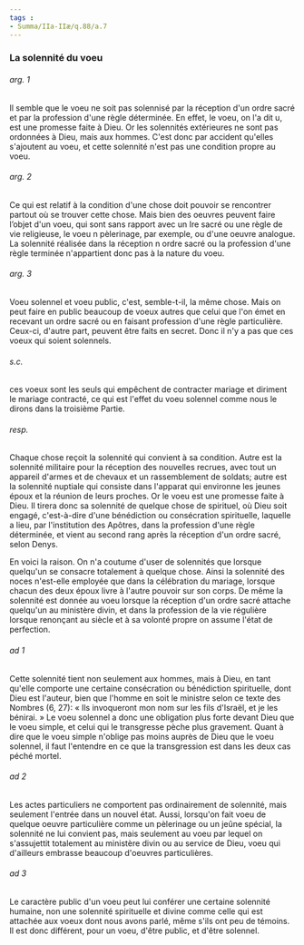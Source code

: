 ```yaml
---
tags : 
- Summa/IIa-IIæ/q.88/a.7
---
```


### La solennité du voeu

###### arg. 1
Il semble que le voeu ne soit pas solennisé par la réception d'un ordre sacré et par la profession d'une règle déterminée. En effet, le voeu, on l'a dit u, est une promesse faite à Dieu. Or les solennités extérieures ne sont pas ordonnées à Dieu, mais aux hommes. C'est donc par accident qu'elles s'ajoutent au voeu, et cette solennité n'est pas une condition propre au voeu. 

###### arg. 2
Ce qui est relatif à la condition d'une chose doit pouvoir se rencontrer partout où se trouver cette chose. Mais bien des oeuvres peuvent faire l’objet d'un voeu, qui sont sans rapport avec un Ire sacré ou une règle de vie religieuse, le voeu n pèlerinage, par exemple, ou d'une oeuvre analogue. La solennité réalisée dans la réception n ordre sacré ou la profession d'une règle terminée n'appartient donc pas à la nature du voeu. 

###### arg. 3
Voeu solennel et voeu public, c'est, semble-t-il, la même chose. Mais on peut faire en public beaucoup de voeux autres que celui que l'on émet en recevant un ordre sacré ou en faisant profession d'une règle particulière. Ceux-ci, d'autre part, peuvent être faits en secret. Donc il n'y a pas que ces voeux qui soient solennels. 

###### s.c.
ces voeux sont les seuls qui empêchent de contracter mariage et diriment le mariage contracté, ce qui est l'effet du voeu solennel comme nous le dirons dans la troisième Partie. 

###### resp.
Chaque chose reçoit la solennité qui convient à sa condition. Autre est la solennité militaire pour la réception des nouvelles recrues, avec tout un appareil d'armes et de chevaux et un rassemblement de soldats; autre est la solennité nuptiale qui consiste dans l'apparat qui environne les jeunes époux et la réunion de leurs proches. Or le voeu est une promesse faite à Dieu. Il tirera donc sa solennité de quelque chose de spirituel, où Dieu soit engagé, c'est-à-dire d'une bénédiction ou consécration spirituelle, laquelle a lieu, par l'institution des Apôtres, dans la profession d'une règle déterminée, et vient au second rang après la réception d'un ordre sacré, selon Denys. 

En voici la raison. On n'a coutume d'user de solennités que lorsque quelqu'un se consacre totalement à quelque chose. Ainsi la solennité des noces n'est-elle employée que dans la célébration du mariage, lorsque chacun des deux époux livre à l'autre pouvoir sur son corps. De même la solennité est donnée au voeu lorsque la réception d'un ordre sacré attache quelqu'un au ministère divin, et dans la profession de la vie régulière lorsque renonçant au siècle et à sa volonté propre on assume l'état de perfection. 

###### ad 1
Cette solennité tient non seulement aux hommes, mais à Dieu, en tant qu'elle comporte une certaine consécration ou bénédiction spirituelle, dont Dieu est l'auteur, bien que l'homme en soit le ministre selon ce texte des Nombres (6, 27): « Ils invoqueront mon nom sur les fils d'Israël, et je les bénirai. » Le voeu solennel a donc une obligation plus forte devant Dieu que le voeu simple, et celui qui le transgresse pèche plus gravement. Quant à dire que le voeu simple n'oblige pas moins auprès de Dieu que le voeu solennel, il faut l'entendre en ce que la transgression est dans les deux cas péché mortel. 

###### ad 2
Les actes particuliers ne comportent pas ordinairement de solennité, mais seulement l'entrée dans un nouvel état. Aussi, lorsqu'on fait voeu de quelque oeuvre particulière comme un pèlerinage ou un jeûne spécial, la solennité ne lui convient pas, mais seulement au voeu par lequel on s'assujettit totalement au ministère divin ou au service de Dieu, voeu qui d'ailleurs embrasse beaucoup d'oeuvres particulières. 

###### ad 3
Le caractère public d'un voeu peut lui conférer une certaine solennité humaine, non une solennité spirituelle et divine comme celle qui est attachée aux voeux dont nous avons parlé, même s'ils ont peu de témoins. Il est donc différent, pour un voeu, d'être public, et d'être solennel. 

